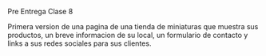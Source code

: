 Pre Entrega Clase 8

Primera version de una pagina de una tienda de miniaturas que muestra sus productos, un breve informacion de su local,
un formulario de contacto y links a sus redes sociales para sus clientes.

